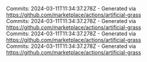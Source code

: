 Commits: 2024-03-11T11:34:37.278Z - Generated via https://github.com/marketplace/actions/artificial-grass
<br>
Commits: 2024-03-11T11:34:37.278Z - Generated via https://github.com/marketplace/actions/artificial-grass
<br>
Commits: 2024-03-11T11:34:37.278Z - Generated via https://github.com/marketplace/actions/artificial-grass
<br>
Commits: 2024-03-11T11:34:37.278Z - Generated via https://github.com/marketplace/actions/artificial-grass
<br>
